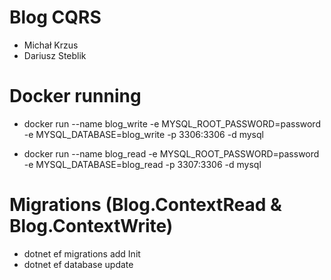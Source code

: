 # Blog CQRS

* Michał Krzus
* Dariusz Steblik

# Docker running

* docker run --name blog_write -e MYSQL_ROOT_PASSWORD=password -e MYSQL_DATABASE=blog_write -p 3306:3306 -d mysql

* docker run --name blog_read -e MYSQL_ROOT_PASSWORD=password -e MYSQL_DATABASE=blog_read -p 3307:3306 -d mysql

# Migrations (Blog.ContextRead & Blog.ContextWrite)

* dotnet ef migrations add Init
* dotnet ef database update

